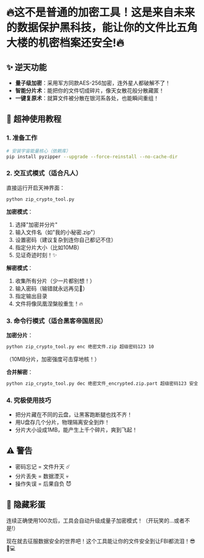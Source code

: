 # 🔥这不是普通的加密工具！这是来自未来的数据保护黑科技，能让你的文件比五角大楼的机密档案还安全!🔥

## ✨ 逆天功能
- **量子级加密**：采用军方同款AES-256加密，连外星人都破解不了！
- **智能分片术**：能把你的文件切成碎片，像天女散花般分散藏匿！
- **一键复原术**：就算文件被分散在银河系各处，也能瞬间重组！

## 🚀 超神使用教程

### 1. 准备工作
```bash
# 安装宇宙能量核心（依赖库）
pip install pyzipper --upgrade --force-reinstall --no-cache-dir
```

### 2. 交互式模式（适合凡人）
直接运行开启天神界面：
```bash
python zip_crypto_tool.py
```

**加密模式**：
1. 选择"加密并分片"
2. 输入文件名（如"我的小秘密.zip"）
3. 设置密码（建议复杂到连你自己都记不住）
4. 指定分片大小（比如10MB）
5. 见证奇迹时刻！✨

**解密模式**：
1. 收集所有分片（少一片都别想！）
2. 输入密码（输错就永远再见👋）
3. 指定输出目录
4. 文件将像凤凰涅槃般重生！🔥

### 3. 命令行模式（适合黑客帝国居民）
**加密分片**：
```bash
python zip_crypto_tool.py enc 绝密文件.zip 超级密码123 10
```
（10MB分片，加密强度可击穿地核！）

**合并解密**：
```bash
python zip_crypto_tool.py dec 绝密文件_encrypted.zip.part 超级密码123 安全屋
```

### 4. 究极使用技巧
- 把分片藏在不同的云盘，让黑客跑断腿也找不齐！
- 用U盘存几个分片，物理隔离安全到炸！
- 分片大小设成1MB，能产生上千个碎片，爽到飞起！

## ⚠️ 警告
- 密码忘记 = 文件升天 ☄️
- 分片丢失 = 数据湮灭 💀
- 操作失误 = 后果自负 😈

## 🌌 隐藏彩蛋
连续正确使用100次后，工具会自动升级成量子加密模式！（开玩笑的...或者不是!）

现在就去征服数据安全的世界吧！这个工具能让你的文件安全到让FBI都流泪！😎🚀💻
